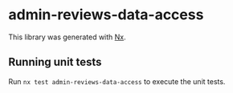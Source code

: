 # admin-reviews-data-access

This library was generated with [Nx](https://nx.dev).

## Running unit tests

Run `nx test admin-reviews-data-access` to execute the unit tests.
